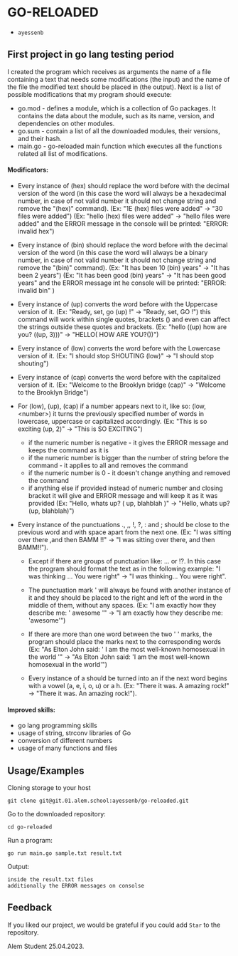 
# GO-RELOADED
* `ayessenb` 


## First project in go lang testing period

I created the program which receives as arguments the name of a file containing a text that needs some modifications (the input) and the name of the file the modified text should be placed in (the output). Next is a list of possible modifications that my program should execute:

* go.mod - defines a module, which is a collection of Go packages. It contains the data about the module, such as its name, version, and dependencies on other modules.
* go.sum - contain a list of all the downloaded modules, their versions, and their hash.
* main.go - go-reloaded main function which executes all the functions related all
list of modifications.

#### Modificators:


* Every instance of (hex) should replace the word before with the decimal version of the word (in this case the word will always be a hexadecimal number, in case of not valid number it should not change string and remove the "(hex)" command). (Ex: "1E (hex) files were added" -> "30 files were added") (Ex: "hello (hex) files were added" -> "hello files were added" and the ERROR message in the console will be printed: "ERROR: invalid hex") 

* Every instance of (bin) should replace the word before with the decimal version of the word (in this case the word will always be a binary number, in case of not valid number it should not change string and remove the "(bin)" command). (Ex: "It has been 10 (bin) years" -> "It has been 2 years") (Ex: "It has been good (bin) years" -> "It has been good years" and the ERROR message int he console will be printed: "ERROR: invalid bin" )

* Every instance of (up) converts the word before with the Uppercase version of it. (Ex: "Ready, set, go (up) !" -> "Ready, set, GO !") this command will work within single quotes, brackets () and even can affect the strings outside these quotes and brackets. (Ex: "hello ((up) how are    you? ((up, 3)))" -> "HELLO( HOW ARE YOU?())")

* Every instance of (low) converts the word before with the Lowercase version of it. (Ex: "I should stop SHOUTING (low)" -> "I should stop shouting")

* Every instance of (cap) converts the word before with the capitalized version of it. (Ex: "Welcome to the Brooklyn bridge (cap)" -> "Welcome to the Brooklyn Bridge")
        
    
* For (low), (up), (cap) if a number appears next to it, like so: (low, \<number\>) it turns the previously specified number of words in lowercase, uppercase or capitalized accordingly. (Ex: "This is so exciting (up, 2)" -> "This is SO EXCITING")
    * if the numeric number is negative - it gives the ERROR message and keeps the command as it is
    * if the numeric number is bigger than the number of string before the command - it applies to all and removes the command
    * if the numeric number is 0 - it doesn't change anything and removed the command
    * if anything else if provided instead of numeric number and closing bracket it will give and ERROR message and will keep it as it was provided (Ex: "Hello, whats up? (  up, blahblah   )" ->  "Hello, whats up? (up, blahblah)")

* Every instance of the punctuations ., ,, !, ?, : and ; should be close to the previous word and with space apart from the next one. (Ex: "I was sitting over there ,and then BAMM !!" -> "I was sitting over there, and then BAMM!!").
    * Except if there are groups of punctuation like: ... or !?. In this case the program should format the text as in the following example: "I was thinking ... You were right" -> "I was thinking... You were right".

    * The punctuation mark ' will always be found with another instance of it and they should be placed to the right and left of the word in the middle of them, without any spaces. (Ex: "I am exactly how they describe me: ' awesome '" -> "I am exactly how they describe me: 'awesome'")

    * If there are more than one word between the two ' ' marks, the program should place the marks next to the corresponding words (Ex: "As Elton John said: ' I am the most well-known homosexual in the world '" -> "As Elton John said: 'I am the most well-known homosexual in the world'")

    * Every instance of a should be turned into an if the next word begins with a vowel (a, e, i, o, u) or a h. (Ex: "There it was. A amazing rock!" -> "There it was. An amazing rock!").


#### Improved skills:
* go lang programming skills 
* usage of string, strconv libraries of Go
* conversion of different numbers
* usage of many functions and files

## Usage/Examples
Cloning storage to your host
```CMD/Terminal 
git clone git@git.01.alem.school:ayessenb/go-reloaded.git
```
Go to the downloaded repository:

```CMD/Terminal 
cd go-reloaded
```
Run a program:
```CMD/Terminal 
go run main.go sample.txt result.txt
```
Output:
```
inside the result.txt files
additionally the ERROR messages on consolse
```

## Feedback

If you liked our project, we would be grateful if you could add `Star` to the repository.

Alem Student
25.04.2023.